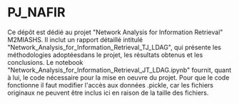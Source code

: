 # PJ_NAFIR

Ce dépôt est dédié au projet "Network Analysis for Information Retrieval" M2MIASHS. Il inclut un rapport détaillé intitulé "Network_Analysis_for_Information_Retrieval_TJ_LDAG", qui présente les méthodologies adoptéesdans le projet, les résultats obtenus et les conclusions. Le notebook "Network_Analysis_for_Information_Retrieval_JT_LDAG.ipynb" fournit, quant à lui, le code nécessaire pour la mise en oeuvre du projet. Pour que le code fonctionne il faut modifier l'accès aux données .pickle, car les fichiers originaux ne peuvent être inclus ici en raison de la taille des fichiers.
